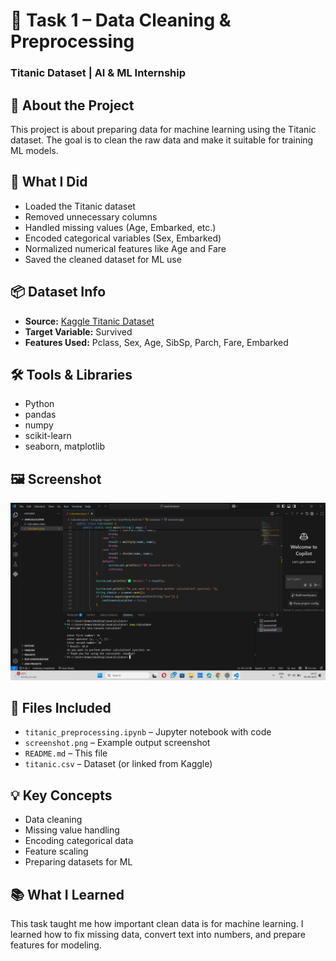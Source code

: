 # 🧹 Task 1 – Data Cleaning & Preprocessing  
### Titanic Dataset | AI & ML Internship

## 📘 About the Project  
This project is about preparing data for machine learning using the Titanic dataset. The goal is to clean the raw data and make it suitable for training ML models.

## 🎯 What I Did  
- Loaded the Titanic dataset  
- Removed unnecessary columns  
- Handled missing values (Age, Embarked, etc.)  
- Encoded categorical variables (Sex, Embarked)  
- Normalized numerical features like Age and Fare  
- Saved the cleaned dataset for ML use

## 📦 Dataset Info  
- **Source:** [Kaggle Titanic Dataset](https://www.kaggle.com/c/titanic)  
- **Target Variable:** Survived  
- **Features Used:** Pclass, Sex, Age, SibSp, Parch, Fare, Embarked

## 🛠 Tools & Libraries  
- Python  
- pandas  
- numpy  
- scikit-learn  
- seaborn, matplotlib

## 🖼 Screenshot  
![Preview](screenshot.png)

## 📁 Files Included  
- `titanic_preprocessing.ipynb` – Jupyter notebook with code  
- `screenshot.png` – Example output screenshot  
- `README.md` – This file  
- `titanic.csv` – Dataset (or linked from Kaggle)

## 💡 Key Concepts  
- Data cleaning  
- Missing value handling  
- Encoding categorical data  
- Feature scaling  
- Preparing datasets for ML

## 📚 What I Learned  
This task taught me how important clean data is for machine learning. I learned how to fix missing data, convert text into numbers, and prepare features for modeling.

